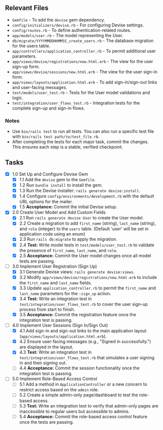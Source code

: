 ## Relevant Files

- `Gemfile` - To add the `devise` gem dependency.
- `config/initializers/devise.rb` - For configuring Devise settings.
- `config/routes.rb` - To define authentication-related routes.
- `app/models/user.rb` - The model representing the User.
- `db/migrate/YYYYMMDDHHMMSS_create_users.rb` - The database migration for the
  users table.
- `app/controllers/application_controller.rb` - To permit additional user
  parameters.
- `app/views/devise/registrations/new.html.erb` - The view for the user
  sign-up form.
- `app/views/devise/sessions/new.html.erb` - The view for the user sign-in
  form.
- `app/views/layouts/application.html.erb` - To add sign-in/sign-out links
  and user-facing messages.
- `test/models/user_test.rb` - Tests for the User model validations and
  logic.
- `test/integration/user_flows_test.rb` - Integration tests for the complete
  sign-up and sign-in flows.

### Notes

- Use `bin/rails test` to run all tests. You can also run a specific test file
  with `bin/rails test path/to/test_file.rb`.
- After completing the tests for each major task, commit the changes. This
  ensures each step is a stable, verified checkpoint.

## Tasks

- [x] 1.0 Set Up and Configure Devise Gem
  - [x] 1.1 Add the `devise` gem to the `Gemfile`.
  - [x] 1.2 Run `bundle install` to install the gem.
  - [x] 1.3 Run the Devise installer: `rails generate devise:install`.
  - [x] 1.4 Configure `config/environments/development.rb` with the default
    URL options for the mailer.
  - [x] 1.5 **Acceptance:** Commit the initial Devise setup.

- [x] 2.0 Create User Model and Add Custom Fields
  - [x] 2.1 Run `rails generate devise User` to create the User model.
  - [x] 2.2 Create a migration to add `first_name` (string), `last_name`
    (string), and `role` (integer) to the `users` table. (Default 'user' will be set in application code using an enum)
  - [x] 2.3 Run `rails db:migrate` to apply the migration.
  - [x] 2.4 **Test:** Write model tests in `test/models/user_test.rb` to
    validate the presence of `first_name`, `last_name`, and `role`.
  - [x] 2.5 **Acceptance:** Commit the User model changes once all model tests
    are passing.

- [ ] 3.0 Implement User Registration (Sign Up)
  - [x] 3.1 Generate Devise views: `rails generate devise:views`.
  - [x] 3.2 Modify `app/views/devise/registrations/new.html.erb` to include
    the `first_name` and `last_name` fields.
  - [x] 3.3 Update `application_controller.rb` to permit the `first_name` and
    `last_name` parameters for the `:sign_up` action.
  - [x] 3.4 **Test:** Write an integration test in
    `test/integration/user_flows_test.rb` to cover the user sign-up
    process from start to finish.
  - [x] 3.5 **Acceptance:** Commit the registration feature once the
    integration test is passing.

- [ ] 4.0 Implement User Sessions (Sign In/Sign Out)
  - [x] 4.1 Add sign-in and sign-out links to the main application layout
    (`app/views/layouts/application.html.erb`).
  - [x] 4.2 Ensure user-facing messages (e.g., "Signed in successfully.") are
    displayed in the layout.
  - [x] 4.3 **Test:** Write an integration test in
    `test/integration/user_flows_test.rb` that simulates a user signing in
    and then signing out.
  - [ ] 4.4 **Acceptance:** Commit the session functionality once the
    integration test is passing.

- [ ] 5.0 Implement Role-Based Access Control
  - [ ] 5.1 Add a method in `ApplicationController` or a new concern to
    restrict access based on the `admin` role.
  - [ ] 5.2 Create a simple admin-only page/dashboard to test the
    role-based access.
  - [ ] 5.3 **Test:** Write an integration test to verify that admin-only pages
    are inaccessible to regular users but accessible to admins.
  - [ ] 5.4 **Acceptance:** Commit the role-based access control feature once
    the tests are passing.
